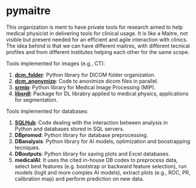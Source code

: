 # pymaitre
This organization is ment to have private tools for research aimed to help medical physicist in delivering tools for clinical usage. 
It is like a Maitre, not visible but present needed for an efficient and agile interaction with clinics. The idea behind is that we can have different maitres, 
with different tecnical profiles and from different institutes helping each other for the same scope.

Tools implemented for images (e.g., CT):
1) **[dcm_folder](https://pymaitre.github.io/dcm_folder)**:
Python library for DICOM folder organization.
2) **[dcm_anonymize](https://pymaitre.github.io/dcm_anonymize)**:
Code to anonimize dicom files in parallel.
3) **[srmip](https://pymaitre.github.io/srmip)**:
Python library for Medical Image Processing (MIP).
4) **[libsrdl](https://pymaitre.github.io/libsrdl)**:
Package for DL librabry applied to medical physics, applications for segmentation.

Tools implemented for databases:
1) **[SQLHub](https://pymaitre.github.io/SQLHub)**:
Code dealing with the interaction between analysis in Python and databases stored in SQL servers.
2) **DBpromod**:
Python library for database preprocessing.
3) **DBanalysis**:
Python library for AI models, optimization and boostrapping tecniques.
4) **DBoutputs**:
Python library for saving plots and Excel databases.
5) **medicalAI**:
It uses the cited in-house DB codes to preprocess data, select best features (e.g. bootstrap or backward feature selection), 
run models (logit and more complex AI models), extract plots (e.g., ROC, PR, calibration map) and perform prediction on new data.


